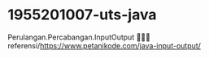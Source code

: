 # 1955201007-uts-java
Perulangan.Percabangan.InputOutput
🐼🐼🐼
referensi/https://www.petanikode.com/java-input-output/

